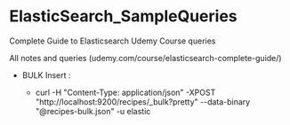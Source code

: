 # ElasticSearch_SampleQueries
Complete Guide to Elasticsearch Udemy Course queries

All notes and queries (udemy.com/course/elasticsearch-complete-guide/)

- BULK Insert : 

   - curl -H "Content-Type: application/json" -XPOST "http://localhost:9200/recipes/_bulk?pretty" --data-binary "@recipes-bulk.json" -u elastic
